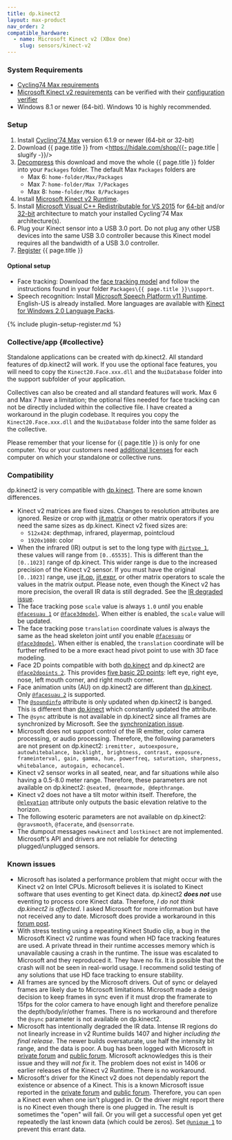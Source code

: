 ```yaml
---
title: dp.kinect2
layout: max-product
nav_order: 2
compatible_hardware:
  - name: Microsoft Kinect v2 (XBox One)
    slug: sensors/kinect-v2
---
```


### System Requirements

* [Cycling74 Max requirements](https://cycling74.com/products/max)
* [Microsoft Kinect v2 requirements](https://learn.microsoft.com/en-us/previous-versions/windows/kinect/dn782036(v=ieb.10)#recommended-hardware-configuration) can be verified with their
  [configuration verifier](https://learn.microsoft.com/en-us/windows/apps/design/devices/kinect-for-windows#kinect-configuration-verifier)
* Windows 8.1 or newer (64-bit). Windows 10 is highly recommended.

### Setup

1. Install [Cycling'74 Max](https://cycling74.com/downloads/) version 6.1.9 or newer (64-bit or 32-bit)
2. Download {{ page.title }} from <https://hidale.com/shop/{{- page.title | slugify -}}/>
3. [Decompress](https://support.microsoft.com/en-us/help/14200/windows-compress-uncompress-zip-files)
   this download and move the whole {{ page.title }} folder into your `Packages` folder.
   The default Max `Packages` folders are
   * Max 6: `home-folder/Max/Packages`
   * Max 7: `home-folder/Max 7/Packages`
   * Max 8: `home-folder/Max 8/Packages`
4. Install [Microsoft Kinect v2 Runtime](https://www.microsoft.com/en-us/download/details.aspx?id=44559).
5. Install [Microsoft Visual C++ Redistributable for VS 2015](https://learn.microsoft.com/en-US/cpp/windows/latest-supported-vc-redist?view=msvc-160)
   for [64-bit](https://aka.ms/vs/17/release/vc_redist.x64.exe) and/or [32-bit](https://aka.ms/vs/17/release/vc_redist.x86.exe)
   architecture to match your installed Cycling'74 Max architecture(s).
6. Plug your Kinect sensor into a USB 3.0 port. Do not plug any other USB devices into the same USB 3.0
   controller because this Kinect model requires all the bandwidth of a USB 3.0 controller.
7. [Register](#register) {{ page.title }}

#### Optional setup

* Face tracking: Download the [face tracking model](http://hidale.com/shop/dp-kinect2/#download)
  and follow the instructions found in your folder `Packages\{{ page.title }}\support`.
* Speech recognition: Install
  [Microsoft Speech Platform v11 Runtime](https://www.microsoft.com/en-us/download/details.aspx?id=27225). English-US is already installed. More languages are available with [Kinect for Windows 2.0 Language Packs](https://www.microsoft.com/en-us/download/details.aspx?id=43662).

{% include plugin-setup-register.md %}

### Collective/app  {#collective}

Standalone applications can be created with dp.kinect2. All standard features of dp.kinect2 will work.
If you use the optional face features, you will need to copy the `Kinect20.Face.xxx.dll` and the `NuiDatabase`
folder into the support subfolder of your application.

Collectives can also be created and all standard features will work. Max 6 and Max 7 have a limitation;
the optional files needed for face tracking can not be directly included within the collective file.
I have created a workaround in the plugin codebase. It requires you copy the `Kinect20.Face.xxx.dll`
and the `NuiDatabase` folder into the same folder as the collective.

Please remember that your license for {{ page.title }} is only for one computer. You or your customers need
<a href="https://hidale.com/shop/{{- page.title | slugify -}}/">additional licenses</a> for each computer
on which your standalone or collective runs.

### Compatibility

dp.kinect2 is very compatible with [dp.kinect](dp.kinect.md). There are some known differences.

* Kinect v2 matrices are fixed sizes. Changes to resolution attributes are ignored. Resize or crop with
  [jit.matrix](https://docs.cycling74.com/max7/refpages/jit.matrix) or other matrix operators if you need
  the same sizes as dp.kinect. Kinect v2 fixed sizes are:
  * `512x424`: depthmap, infrared, playermap, pointcloud
  * `1920x1080`: color
* When the infrared (IR) output is set to the long type with [`@irtype 1`](attributes/irtype.md), these values
  will range from `[0..65535]`. This is different than the `[0..1023]` range of dp.kinect. This wider range is
  due to the increased precision of the Kinect v2 sensor. If you must have the original `[0..1023]` range, use
  [jit.op](https://docs.cycling74.com/max7/refpages/jit.op), [jit.expr](https://docs.cycling74.com/max7/refpages/jit.expr),
  or other matrix operators to scale the values in the matrix output. Please note, even though
  the Kinect v2 has more precision, the overall IR data is still degraded. See the [IR degraded issue](#known-issues).
* The face tracking pose `scale` value is always `1.0` _until_ you enable [`@facesuau 1`](attributes/facesuau.md)
  or [`@face3dmodel`](attributes/face3dmodel.md). When either is enabled, the `scale` value will be updated.
* The face tracking pose `translation` coordinate values is always the same as the head skeleton joint _until_
  you enable [`@facesuau`](attributes/facesuau.md) or [`@face3dmodel`](attributes/face3dmodel.md). When either is enabled,
  the `translation` coordinate will be further refined to be a more exact head pivot point to use with 3D face modeling.
* Face 2D points compatible with both [dp.kinect](dp.kinect.md) and dp.kinect2 are [`@face2dpoints 2`](attributes/face2dpoints.md).
  This provides [five basic 2D points](https://learn.microsoft.com/en-us/previous-versions/windows/kinect/dn791598(v=ieb.10)):
  left eye, right eye, nose, left mouth corner, and right mouth corner.
* Face animation units (AU) on dp.kinect2 are different than [dp.kinect](dp.kinect.md).
  Only [`@facesuau 2`](attributes/facesuau.md) is supported.
* The [`@soundinfo`](attributes/soundinfo.md) attribute is only updated when dp.kinect2 is banged. This is different
  than [dp.kinect](dp.kinect.md) which constantly updated the attribute.
* The `@sync` attribute is not available in dp.kinect2 since all frames are synchronized by Microsoft.
  See the [synchronization issue](#known-issues).
* Microsoft does not support control of the IR emitter, color camera processing, or audio processing. Therefore,
  the following parameters are not present on dp.kinect2:
  `iremitter, autoexposure, autowhitebalance, backlight, brightness, contrast, exposure, frameinterval, gain, gamma, hue, powerfreq, saturation, sharpness, whitebalance, autogain, echocancel`.
* Kinect v2 sensor works in all seated, near, and far situations while also having a 0.5-8.0 meter range. Therefore,
  these parameters are not available on dp.kinect2: `@seated, @nearmode, @depthrange`.
* Kinect v2 does not have a tilt motor within itself. Therefore, the [`@elevation`](attributes/elevation.md) attribute
  only outputs the basic elevation relative to the horizon.
* The following esoteric parameters are not available on dp.kinect2: `@gravsmooth`, `@facerate`, and `@sensorrate`.
* The dumpout messages `newkinect` and `lostkinect` are not implemented. Microsoft's API and drivers are not reliable
  for detecting plugged/unplugged sensors.

### Known issues

* Microsoft has isolated a performance problem that might occur with the Kinect v2 on Intel CPUs. Microsoft believes
  it is isolated to Kinect software that uses eventing to get Kinect data. dp.kinect2 ***does not*** use eventing
  to process core Kinect data. Therefore, _I do not think dp.kinect2 is affected_. I asked Microsoft for more
  information but have not received any to date. Microsoft does provide a workaround in this [forum post](https://social.msdn.microsoft.com/Forums/en-US/7a9f139d-85fe-4e68-9ad2-5456f8e1f173/kinect-v2-disconnects-and-reconnects-on-recent-intel-chips-solution?forum=kinectv2sdk).
* With stress testing using a repeating Kinect Studio clip, a bug in the Microsoft Kinect v2 runtime was
  found when HD face tracking features are used. A private thread in their runtime accesses memory which is
  unavailable causing a crash in the runtime. The issue was escalated to Microsoft and they reproduced it. They have
  no fix. It is possible that the crash will not be seen in real-world usage. I recommend solid testing of any
  solutions that use HD face tracking to ensure stability.
* All frames are synced by the Microsoft drivers. Out of sync or delayed frames are likely due to Microsoft limitations.
  Microsoft made a design decision to keep frames in sync even if it must drop the framerate to 15fps for the color
  camera to have enough light and therefore penalize the depth/body/ir/other frames. There is no workaround
  and therefore the `@sync` parameter is not available on dp.kinect2.
* Microsoft has intentionally degraded the IR data. Intense IR regions do not linearly increase in v2 Runtime builds 1407
  and higher _including the final release_. The newer builds oversaturate, use half the intensity bit range, and the
  data is poor. A bug has been logged with Microsoft in [private forum](http://social.msdn.microsoft.com/Forums/en-US/b2417c26-d2da-4286-9580-2a587aae816f/ir-frames-significantly-degraded-bad-values-in-previews-1407-and-1408?forum=k4wv2devpreview)
  and [public forum](https://social.msdn.microsoft.com/Forums/en-US/64aad451-2339-49bf-8c18-fe31b63da97f/ir-data-degraded-only-12-values-in-possible-range-being-utilized-leading-to-poor-image?forum=kinectv2sdk).
  Microsoft acknowledges this is their issue and they will *not fix* it. The problem does not exist in 1406
  or earlier releases of the Kinect v2 Runtime. There is no workaround.
* Microsoft's driver for the Kinect v2 does not dependably report the existence or absence of a Kinect. This is a
  known Microsoft issue reported in the [private forum](http://social.msdn.microsoft.com/Forums/en-US/fe7d68b3-7051-478f-a4c8-6c4605d42c9e/how-to-determine-whether-k4w2-is-connected?forum=k4wv2devpreview)
  and [public forum](https://social.msdn.microsoft.com/Forums/en-US/9bd79fb6-39de-44d0-8cb9-166d513fe2bc/ikinectsensor-getisavailable-method-fails?forum=kinectv2sdk).
  Therefore, you can `open` a Kinect even when one isn't plugged in. Or the driver might report there is no
  Kinect even though there is one plugged in. The result is sometimes the "open" will fail. Or you will get a
  successful open yet get repeatedly the last known data (which could be zeros). Set [`@unique 1`](attributes/unique.md)
  to prevent this errant data.
